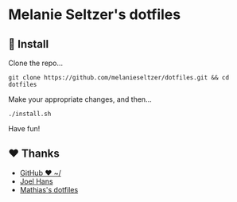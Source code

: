 # Melanie Seltzer's dotfiles

## :rocket: Install

Clone the repo...

`git clone https://github.com/melanieseltzer/dotfiles.git && cd dotfiles`

Make your appropriate changes, and then...

`./install.sh`

Have fun!

## :heart: Thanks

- [GitHub ❤ ~/](https://dotfiles.github.io/)
- [Joel Hans](https://blog.ssdnodes.com/blog/tutorial-lets-make-development-lives-better-dotfiles/)
- [Mathias's dotfiles](https://github.com/mathiasbynens/dotfiles)
